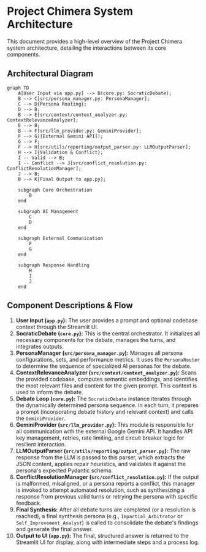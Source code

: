 # Project Chimera System Architecture

This document provides a high-level overview of the Project Chimera system architecture, detailing the interactions between its core components.

## Architectural Diagram

```mermaid
graph TD
    A[User Input via app.py] --> B(core.py: SocraticDebate);
    B --> C[src/persona_manager.py: PersonaManager];
    C --> D{Persona Routing};
    D --> B;
    B --> E[src/context/context_analyzer.py: ContextRelevanceAnalyzer];
    E --> B;
    B --> F[src/llm_provider.py: GeminiProvider];
    F --> G([External Gemini API]);
    G --> F;
    F --> H[src/utils/reporting/output_parser.py: LLMOutputParser];
    H --> I{Validation & Conflict};
    I -- Valid --> B;
    I -- Conflict --> J[src/conflict_resolution.py: ConflictResolutionManager];
    J --> B;
    B --> K[Final Output to app.py];

    subgraph Core Orchestration
        B
    end

    subgraph AI Management
        C
        D
    end

    subgraph External Communication
        F
        G
    end
    
    subgraph Response Handling
        H
        I
        J
    end
```

## Component Descriptions & Flow

1.  **User Input (`app.py`):** The user provides a prompt and optional codebase context through the Streamlit UI.
2.  **SocraticDebate (`core.py`):** This is the central orchestrator. It initializes all necessary components for the debate, manages the turns, and integrates outputs.
3.  **PersonaManager (`src/persona_manager.py`):** Manages all persona configurations, sets, and performance metrics. It uses the `PersonaRouter` to determine the sequence of specialized AI personas for the debate.
4.  **ContextRelevanceAnalyzer (`src/context/context_analyzer.py`):** Scans the provided codebase, computes semantic embeddings, and identifies the most relevant files and content for the given prompt. This context is used to inform the debate.
5.  **Debate Loop (`core.py`):** The `SocraticDebate` instance iterates through the dynamically determined persona sequence. In each turn, it prepares a prompt (incorporating debate history and relevant context) and calls the `GeminiProvider`.
6.  **GeminiProvider (`src/llm_provider.py`):** This module is responsible for all communication with the external Google Gemini API. It handles API key management, retries, rate limiting, and circuit breaker logic for resilient interaction.
7.  **LLMOutputParser (`src/utils/reporting/output_parser.py`):** The raw response from the LLM is passed to this parser, which extracts the JSON content, applies repair heuristics, and validates it against the persona's expected Pydantic schema.
8.  **ConflictResolutionManager (`src/conflict_resolution.py`):** If the output is malformed, misaligned, or a persona reports a conflict, this manager is invoked to attempt automated resolution, such as synthesizing a response from previous valid turns or retrying the persona with specific feedback.
9.  **Final Synthesis:** After all debate turns are completed (or a resolution is reached), a final synthesis persona (e.g., `Impartial_Arbitrator` or `Self_Improvement_Analyst`) is called to consolidate the debate's findings and generate the final answer.
10. **Output to UI (`app.py`):** The final, structured answer is returned to the Streamlit UI for display, along with intermediate steps and a process log.
